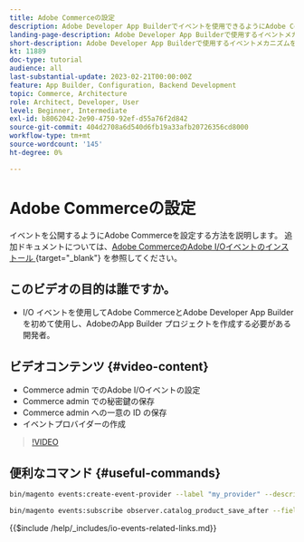 ```yaml
---
title: Adobe Commerceの設定
description: Adobe Developer App Builderでイベントを使用できるようにAdobe Commerceを設定する方法について説明します。
landing-page-description: Adobe Developer App Builderで使用するイベントメカニズムを使用するようにAdobe Commerceを設定する方法について説明します。
short-description: Adobe Developer App Builderで使用するイベントメカニズムを使用するようにAdobe Commerceを設定する方法について説明します。
kt: 11889
doc-type: tutorial
audience: all
last-substantial-update: 2023-02-21T00:00:00Z
feature: App Builder, Configuration, Backend Development
topic: Commerce, Architecture
role: Architect, Developer, User
level: Beginner, Intermediate
exl-id: b8062042-2e90-4750-92ef-d55a76f2d842
source-git-commit: 404d2708a6d540d6fb19a33afb20726356cd8000
workflow-type: tm+mt
source-wordcount: '145'
ht-degree: 0%

---
```


# Adobe Commerceの設定

イベントを公開するようにAdobe Commerceを設定する方法を説明します。 追加ドキュメントについては、[Adobe CommerceのAdobe I/Oイベントのインストール ](https://developer.adobe.com/commerce/events/get-started/installation/){target="_blank"} を参照してください。

## このビデオの目的は誰ですか。

* I/O イベントを使用してAdobe CommerceとAdobe Developer App Builderを初めて使用し、AdobeのApp Builder プロジェクトを作成する必要がある開発者。

## ビデオコンテンツ {#video-content}

* Commerce admin でのAdobe I/Oイベントの設定
* Commerce admin での秘密鍵の保存
* Commerce admin への一意の ID の保存
* イベントプロバイダーの作成

>[!VIDEO](https://video.tv.adobe.com/v/3419715?quality=12&learn=on&captions=jpn)

## 便利なコマンド {#useful-commands}

```bash
bin/magento events:create-event-provider --label "my_provider" --description "Provides out-of-process extensibility for Adobe Commerce"

bin/magento events:subscribe observer.catalog_product_save_after --fields=name --fields=price
```

{{$include /help/_includes/io-events-related-links.md}}
